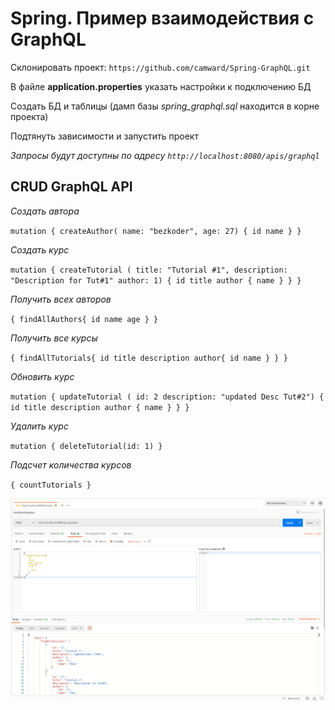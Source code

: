 # Spring. Пример взаимодействия с GraphQL

Склонировать проект: `https://github.com/camward/Spring-GraphQL.git`

В файле **application.properties** указать настройки к подключению БД

Создать БД и таблицы (дамп базы *spring_graphql.sql* находится в корне проекта)

Подтянуть зависимости и запустить проект

*Запросы будут доступны по адресу `http://localhost:8080/apis/graphql`*

## CRUD GraphQL API

*Создать автора*

`mutation {
   createAuthor(
     name: "bezkoder",
     age: 27) {
       id name
   }
 }`

*Создать курс*

`mutation {
   createTutorial (
     title: "Tutorial #1",
     description: "Description for Tut#1"
     author: 1)
     {
       id title author { name }
     }
 }`
 
*Получить всех авторов*

`{
   findAllAuthors{
     id
     name
     age
   }
 }`
 
*Получить все курсы*

`{
   findAllTutorials{
     id
     title
     description
     author{
       id
       name
     }
   }
 }`
 
*Обновить курс*

`mutation {
   updateTutorial (
     id: 2
     description: "updated Desc Tut#2")
     {
       id title description author { name }
     }
 }`
 
*Удалить курс*

`mutation {
   deleteTutorial(id: 1)
 }`
 
*Подсчет количества курсов*

`{
   countTutorials
 }`

![](example.png "Примеры запросов")
